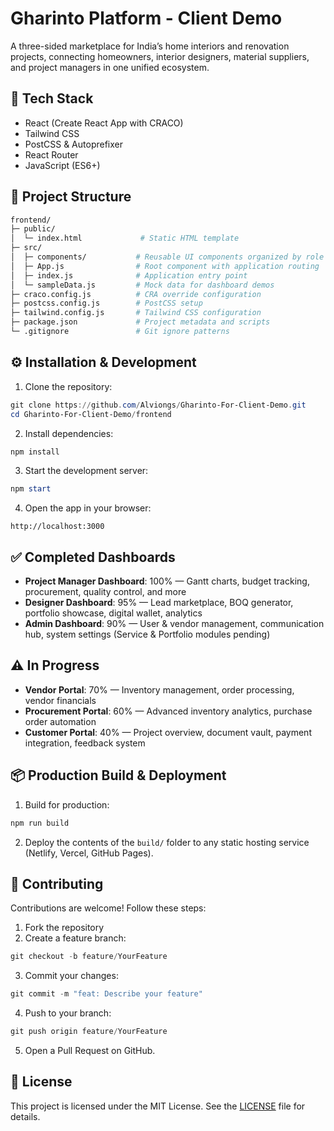  # Gharinto Platform - Client Demo

A three-sided marketplace for India’s home interiors and renovation projects, connecting homeowners, interior designers, material suppliers, and project managers in one unified ecosystem.

## 🚀 Tech Stack

- React (Create React App with CRACO)
- Tailwind CSS
- PostCSS & Autoprefixer
- React Router
- JavaScript (ES6+)

## 📂 Project Structure

```bash
frontend/
├─ public/
│  └─ index.html             # Static HTML template
├─ src/
│  ├─ components/           # Reusable UI components organized by role
│  ├─ App.js                # Root component with application routing
│  ├─ index.js              # Application entry point
│  └─ sampleData.js         # Mock data for dashboard demos
├─ craco.config.js          # CRA override configuration
├─ postcss.config.js        # PostCSS setup
├─ tailwind.config.js       # Tailwind CSS configuration
├─ package.json             # Project metadata and scripts
└─ .gitignore               # Git ignore patterns
```

## ⚙️ Installation & Development

1. Clone the repository:

```powershell
git clone https://github.com/Alviongs/Gharinto-For-Client-Demo.git
cd Gharinto-For-Client-Demo/frontend
```

2. Install dependencies:

```powershell
npm install
```

3. Start the development server:

```powershell
npm start
```

4. Open the app in your browser:

```
http://localhost:3000
```

## ✅ Completed Dashboards

- **Project Manager Dashboard**: 100% — Gantt charts, budget tracking, procurement, quality control, and more
- **Designer Dashboard**: 95% — Lead marketplace, BOQ generator, portfolio showcase, digital wallet, analytics
- **Admin Dashboard**: 90% — User & vendor management, communication hub, system settings (Service & Portfolio modules pending)

## ⚠️ In Progress

- **Vendor Portal**: 70% — Inventory management, order processing, vendor financials
- **Procurement Portal**: 60% — Advanced inventory analytics, purchase order automation
- **Customer Portal**: 40% — Project overview, document vault, payment integration, feedback system

## 📦 Production Build & Deployment

1. Build for production:

```powershell
npm run build
```

2. Deploy the contents of the `build/` folder to any static hosting service (Netlify, Vercel, GitHub Pages).

## 🤝 Contributing

Contributions are welcome! Follow these steps:

1. Fork the repository
2. Create a feature branch:

```powershell
git checkout -b feature/YourFeature
```

3. Commit your changes:

```powershell
git commit -m "feat: Describe your feature"
```

4. Push to your branch:

```powershell
git push origin feature/YourFeature
```

5. Open a Pull Request on GitHub.

## 📜 License

This project is licensed under the MIT License. See the [LICENSE](LICENSE) file for details.
